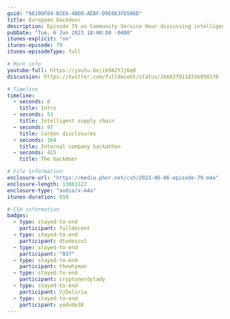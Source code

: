 ```yaml
---
guid: "66190F04-B2E6-4BD0-AEBF-D9E063FD506D"
title: European backdoor
description: Episode 79 on Community Service Hour discussing intelligent supply chain with @thewhyman and how to implement the European backdoor required by the Data Act. Is supply chain a viable application on blockchain? Let''s look at some existing applications. 
pubDate: "Tue, 6 Jun 2023 18:00:00 -0400"
itunes-explicit: "no"
itunes-episode: 79
itunes-episodeType: full

# More info
youtube-full: https://youtu.be/ib9A2YJj6q8
discussion: https://twitter.com/fulldecent/status/1666379118336954370

# Timeline
timeline:
  - seconds: 0
    title: Intro
  - seconds: 53
    title: Intelligent supply chain
  - seconds: 97
    title: Carbon disclosures
  - seconds: 164
    title: Internal company hackathon
  - seconds: 415
    title: The backdoor

# File information
enclosure-url: "https://media.phor.net/csh/2023-06-06-episode-79.m4a"
enclosure-length: 13861122
enclosure-type: "audio/x-m4a"
itunes-duration: 659

# CSH information
badges:
  - type: stayed-to-end
    participant: fulldecent
  - type: stayed-to-end
    participant: dtedesco1
  - type: stayed-to-end
    participant: "037"
  - type: stayed-to-end
    participant: thewhyman
  - type: stayed-to-end
    participant: cryptonerdylady
  - type: stayed-to-end
    participant: VjDeliria
  - type: stayed-to-end
    participant: yodude38
---
```

